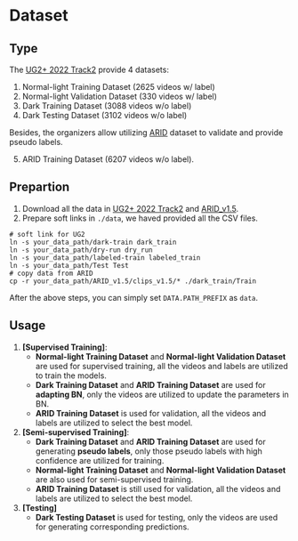 # Dataset

## Type
The [UG2+ 2022 Track2](https://codalab.lisn.upsaclay.fr/competitions/1112) provide 4 datasets:
1. Normal-light Training Dataset (2625 videos w/ label)
2. Normal-light Validation Dataset (330 videos w/ label)
3. Dark Training Dataset (3088 videos w/o label)
4. Dark Testing Dataset (3102 videos w/o label)

Besides, the organizers allow utilizing [ARID](https://xuyu0010.github.io/arid.html) dataset to validate and provide pseudo labels.

5. ARID Training Dataset (6207 videos w/o label).

## Prepartion
1. Download all the data in [UG2+ 2022 Track2](https://codalab.lisn.upsaclay.fr/competitions/1112) and [ARID_v1.5](https://xuyu0010.github.io/arid.html).
2. Prepare soft links in `./data`, we haved provided all the CSV files.
```shell
# soft link for UG2
ln -s your_data_path/dark-train dark_train
ln -s your_data_path/dry-run dry_run
ln -s your_data_path/labeled-train labeled_train
ln -s your_data_path/Test Test
# copy data from ARID
cp -r your_data_path/ARID_v1.5/clips_v1.5/* ./dark_train/Train
```
After the above steps, you can simply set `DATA.PATH_PREFIX` as `data`.

## Usage

1. **[Supervised Training]**:
    - **Normal-light Training Dataset** and **Normal-light Validation Dataset** are used for supervised training, all the videos and labels are utilized to train the models.
    - **Dark Training Dataset** and **ARID Training Dataset** are used for **adapting BN**, only the videos are utilized to update the parameters in BN.
    - **ARID Training Dataset** is used for validation, all the videos and labels are utilized to select the best model.
2. **[Semi-supervised Training]**:
    - **Dark Training Dataset** and **ARID Training Dataset** are used for generating **pseudo labels**, only those pseudo labels with high confidence are utilized for training.
    - **Normal-light Training Dataset** and **Normal-light Validation Dataset** are also used for semi-supervised training.
    - **ARID Training Dataset** is still used for validation, all the videos and labels are utilized to select the best model.
3. **[Testing]**
    - **Dark Testing Dataset** is used for testing, only the videos are used for generating corresponding predictions.